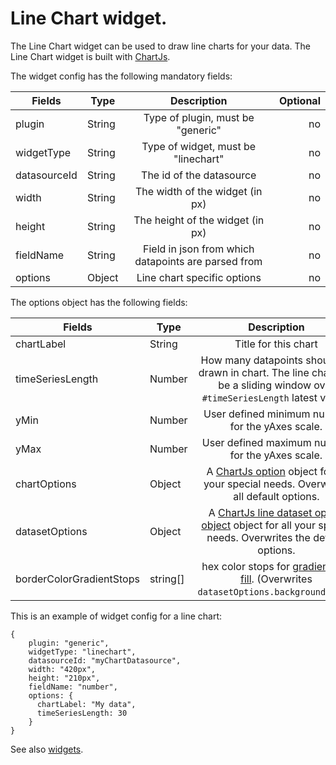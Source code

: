 # Line Chart widget.

The Line Chart widget can be used to draw line charts for your data. The Line Chart widget is built with [ChartJs](http://www.chartjs.org/).

The widget config has the following mandatory fields:

| Fields        |Type| Description           | Optional  |
| ------------- |---|:-------------:| -----:|
| plugin      |String| Type of plugin, must be "generic" | no |
| widgetType  |String| Type of widget, must be "linechart" | no |
| datasourceId     |String|The id of the datasource|   no |
| width |String| The width of the widget (in px) | no |
| height |String| The height of the widget (in px)| no |
| fieldName |String| Field in json from which datapoints are parsed from| no |
| options |Object| Line chart specific options | no |

The options object has the following fields:

| Fields        |Type| Description           | Optional  |
| ------------- |---|:-------------:| -----:|
| chartLabel     |String|Title for this chart|   no |
| timeSeriesLength     |Number|How many datapoints should be drawn in chart. The line chart will be a sliding window over `#timeSeriesLength` latest values  |   no |
| yMin     |Number|	User defined minimum number for the yAxes scale.  |  yes |
| yMax     |Number|	User defined maximum number for the yAxes scale.  | yes |
| chartOptions     |Object|A [ChartJs option](http://www.chartjs.org/docs/#chart-configuration-creating-a-chart-with-options) object for all your special needs. Overwrites all default options.  |   yes |
| datasetOptions     |Object|A [ChartJs line dataset option object](http://www.chartjs.org/docs/#line-chart-dataset-structure) object for all your special needs. Overwrites the default options.   |   yes |
| borderColorGradientStops | string[] | hex color stops for [gradient line fill](https://blog.vanila.io/chart-js-tutorial-how-to-make-gradient-line-chart-af145e5c92f9). (Overwrites `datasetOptions.backgroundColor`) | yes |

This is an example of widget config for a line chart:

```
{
    plugin: "generic",
    widgetType: "linechart",
    datasourceId: "myChartDatasource",
    width: "420px",
    height: "210px",
    fieldName: "number",
    options: {
      chartLabel: "My data",
      timeSeriesLength: 30
    }
}
```

See also [widgets](../).
